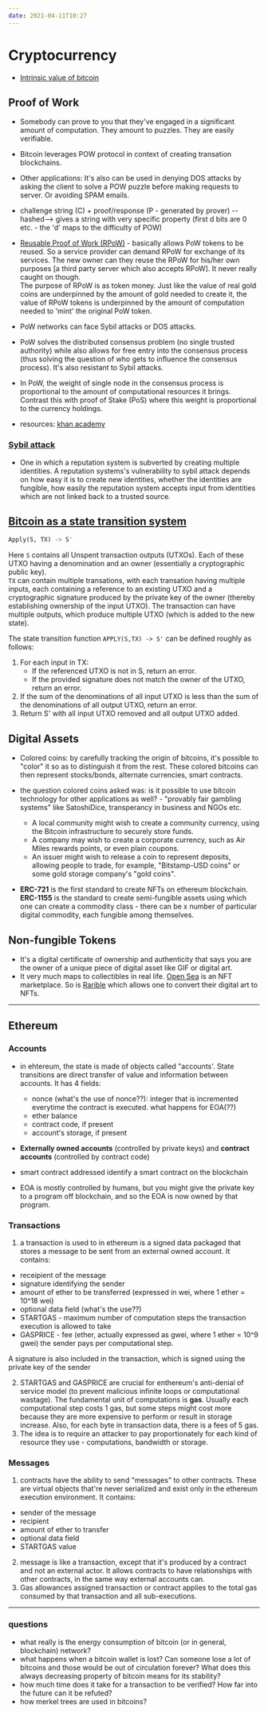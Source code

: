 ```yaml
---
date: 2021-04-11T10:27
---
```


# Cryptocurrency

- [Intrinsic value of bitcoin](https://bitcoinmagazine.com/business/op-ed-debunking-bitcoin-myths-the-intrinsic-value-fallacy)

## Proof of Work
- Somebody can prove to you that they've engaged in a significant amount of computation. They amount to puzzles. They are easily verifiable.
- Bitcoin leverages POW protocol in context of creating transation blockchains.
- Other applications: It's also can be used in denying DOS attacks by asking the client to solve a POW puzzle before making requests to server. Or avoiding SPAM emails.
- challenge string (C) + proof/response (P - generated by prover) --hashed--> gives a string with very specific property (first d bits are 0 etc. - the 'd' maps to the difficulty of POW)
- [Reusable Proof of Work (RPoW)](https://en.wikipedia.org/wiki/Proof_of_work#Reusable_proof-of-work) - basically allows PoW tokens to be reused. So a service provider can demand RPoW for exchange of its services. The new owner can they reuse the RPoW for his/her own purposes [a third party server which also accepts RPoW]. It never really caught on though.  
The purpose of RPoW is as token money. Just like the value of real gold coins are underpinned by the amount of gold needed to create it, the value of RPoW tokens is underpinned by the amount of computation needed to 'mint' the original PoW token.
- PoW networks can face Sybil attacks or DOS attacks.
- PoW solves the distributed consensus problem (no single trusted authority) while also allows for free entry into the consensus process (thus solving the question of who gets to influence the consensus process). It's also resistant to Sybil attacks.
- In PoW, the weight of single node in the consensus process is proportional to the amount of computational resources it brings. Contrast this with proof of Stake (PoS) where this weight is proportional to the currency holdings. 


- resources: [khan academy](https://www.youtube.com/watch?v=9V1bipPkCTU)

### [Sybil attack](https://en.wikipedia.org/wiki/Sybil_attack)
- One in which a reputation system is subverted by creating multiple identities. A reputation systems's vulnerability to sybil attack depends on how easy it is to create new identities, whether the identities are fungible, how easily the reputation system accepts input from identities which are not linked back to a trusted source.

## [Bitcoin as a state transition system](https://ethereum.org/en/whitepaper/#bitcoin-as-a-state-transition-system)

```python
Apply(S, TX) -> S'
```   
Here `S` contains all Unspent transaction outputs (UTXOs). Each of these UTXO having a denomination and an owner (essentially a cryptographic public key).  
`TX` can contain multiple transations, with each transation having multiple inputs, each containing a reference to an existing UTXO and a cryptographic signature produced by the private key of the owner (thereby establishing ownership of the input UTXO). The transaction can have multiple outputs, which produce multiple UTXO (which is added to the new state).  

The state transition function `APPLY(S,TX) -> S'` can be defined roughly as follows:

1. For each input in TX:
   - If the referenced UTXO is not in S, return an error.
   - If the provided signature does not match the owner of the UTXO, return an error.
2. If the sum of the denominations of all input UTXO is less than the sum of the denominations of all output UTXO, return an error.
3. Return S' with all input UTXO removed and all output UTXO added.



## Digital Assets
- Colored coins: by carefully tracking the origin of bitcoins, it's possible to "color" it so as to distinguish it from the rest. These colored bitcoins can then represent stocks/bonds, alternate currencies, smart contracts.
- the question colored coins asked was: is it possible to use bitcoin technology for other applications as well? - "provably fair gambling systems" like SatoshiDice, transperancy in business and NGOs etc.
  - A local community might wish to create a community currency, using the Bitcoin infrastructure to securely store funds.
  - A company may wish to create a corporate currency, such as Air Miles rewards points, or even plain coupons.
  - An issuer might wish to release a coin to represent deposits, allowing people to trade, for example, "Bitstamp-USD coins" or some gold storage company's "gold coins".
  
- <b>ERC-721</b> is the first standard to create NFTs on ethereum blockchain. <b>ERC-1155</b> is the standard to create semi-fungible assets using which one can create a commodity class - there can be x number of particular digital commodity, each fungible among themselves.



## Non-fungible Tokens
- It's a digital certificate of ownership and authenticity that says you are the owner of a unique piece of digital asset like GIF or digital art.
- It very much maps to collectibles in real life. [Open Sea](https://opensea.io) is an NFT marketplace. So is [Rarible](https://rarible.com) which allows one to convert their digital art to NFTs.


---
## Ethereum

### Accounts
- in ehtereum, the state is made of objects called "accounts'. State transitions are direct transfer of value and information between accounts. It has 4 fields:
  - nonce (what's the use of nonce??): integer that is incremented everytime the contract is executed. what happens for EOA(??)
  - ether balance
  - contract code, if present
  - account's storage, if present

- **Externally owned accounts** (controlled by private keys) and **contract accounts** (controlled by contract code)
- smart contract addressed identify a smart contract on the blockchain
- EOA is mostly controlled by humans, but you might give the private key to a program off blockchain, and so the EOA is now owned by that program.

### Transactions

1. a transaction is used to in ethereum is a signed data packaged that stores a message to be sent from an external owned account. It contains:
- receipient of the message
- signature identifying the sender
- amount of ether to be transferred (expressed in wei, where 1 ether = 10^18 wei)
- optional data field (what's the use??)
- STARTGAS - maximum number of computation steps the transaction execution is allowed to take
- GASPRICE - fee (ether, actually expressed as gwei, where 1 ether = 10^9 gwei) the sender pays per computational step.  

A signature is also included in the transaction, which is signed using the private key of the sender

2. STARTGAS and GASPRICE are crucial for enthereum's anti-denial of service model (to prevent malicious infinite loops or computational wastage). The fundamental unit of computations is **gas**. Usually each computational step costs 1 gas, but some steps might cost more because they are more expensive to perform or result in storage increase. Also, for each byte in transaction data, there is a fees of 5 gas.
3. The idea is to require an attacker to pay proportionately for each kind of resource they use - computations, bandwidth or storage.

### Messages
1. contracts have the ability to send "messages" to other contracts. These are virtual objects that're never serialized and exist only in the ethereum execution environment. It contains:
- sender of the message
- recipient 
- amount of ether to transfer
- optional data field
- STARTGAS value

2. message is like a transaction, except that it's produced by a contract and not an external actor. It allows contracts to have relationships with other contracts, in the same way external accounts can.
3. Gas allowances assigned transaction or contract applies to the total gas consumed by that transaction and all sub-executions.

---
### questions
- what really is the energy consumption of bitcoin (or in general, blockchain) network?
- what happens when a bitcoin wallet is lost? Can someone lose a lot of bitcoins and those would be out of circulation forever? What does this always decreasing property of bitcoin means for its stability?
- how much time does it take for a transaction to be verified? How far into the future can it be refuted?
- how merkel trees are used in bitcoins?

